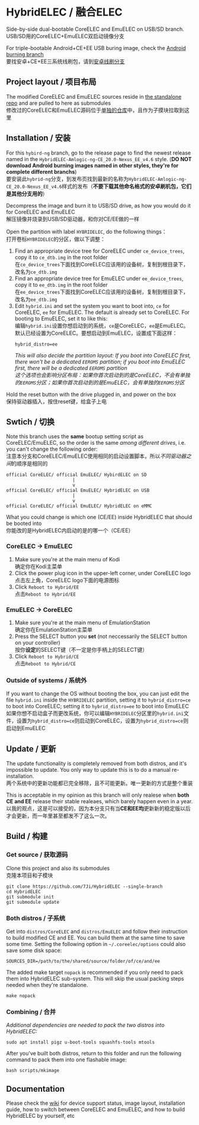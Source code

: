 # HybridELEC / 融合ELEC
Side-by-side dual-bootable CoreELEC and EmuELEC on USB/SD branch.  
USB/SD用的CoreELEC+EmuELEC双启动镜像分支

For triple-bootable Android+CE+EE USB buring image, check the [Android burning branch][android burning branch]  
要找安卓+CE+EE三系统线刷包，请到[安卓线刷分支][android burning branch]

[android burning branch]: https://github.com/7Ji/HybridELEC/tree/android-burning

## Project layout / 项目布局
The modified CoreELEC and EmuELEC sources reside in [the standalone repo][7ji_ee_repo] and are pulled to here as submodules  
修改过的CoreELEC和EmuELEC源码位于[单独的仓库][7ji_ee_repo]中，且作为子摸块拉取到这里

[7ji_ee_repo]: https://github.com/7Ji/EmuELEC

## Installation / 安装
For this `hybird-ng` branch, go to the release page to find the newest release named in the `HybridELEC-Amlogic-ng-CE_20.0-Nexus_EE_v4.6` style. (**DO NOT download Android burning images named in other styles, they're for complete different branchs**)  
要安装此`hybrid-ng`分支，到发布页找到最新的名称为`HybridELEC-Amlogic-ng-CE_20.0-Nexus_EE_v4.6`样式的发布（**不要下载其他命名格式的安卓刷机包，它们是其他分支用的**）

Decompress the image and burn it to USB/SD drive, as how you would do it for CoreELEC and EmuELEC  
解压镜像并烧录到USB/SD驱动器，和你对CE/EE做的一样

Open the partition with label `HYBRIDELEC`, do the following things：  
打开卷标`HYBRIDELEC`的分区，做以下调整：
 1. Find an appropriate device tree for CoreELEC under `ce_device_trees`, copy it to `ce_dtb.img` in the root folder  
 在`ce_device_trees`下面找到CoreELEC应该用的设备树，复制到根目录下，改名为`ce_dtb.img`
 2. Find an appropriate device tree for EmuELEC under `ee_device_trees`, copy it to `ee_dtb.img` in the root folder  
 在`ee_device_trees`下面找到CoreELEC应该用的设备树，复制到根目录下，改名为`ee_dtb.img`
 3. Edit `hybrid.ini` and set the system you want to boot into, `ce` for CoreELEC, `ee` for EmuELEC. The default is already set to CoreELEC. For booting to EmuELEC, set it to like this:  
 编辑`hybrid.ini`设置你想启动到的系统，`ce`是CoreELEC，`ee`是EmuELEC。默认已经设置为CoreELEC。要想启动到EmuELEC，设置成下面这样：
    ```
    hybrid_distro=ee
    ```
    *This will also decide the partition layout: If you boot into CoreELEC first, there won't be a dedicated `EEROMS` partition; if you boot into EmuELEC first, there will be a dedicated `EEROMS` partition  
    这个选项也会影响分区布局：如果你首次启动到的是CoreELEC，不会有单独的`EEROMS`分区；如果你首次启动到的是EmuELEC，会有单独的`EEROMS`分区*

Hold the reset button with the drive plugged in, and power on the box  
保持驱动器插入，按住reset键，给盒子上电

## Swtich / 切换
Note this branch uses the **same** bootup setting script as CoreELEC/EmuELEC, so the order is the same *among different drives*, i.e. you can't change the following order:  
注意本分支和CoreELEC/EmuELEC使用相同的启动设置脚本，所以*不同驱动器之间*的顺序是相同的
```
official CoreELEC/ official EmuELEC/ HybirdELEC on SD
                         |
                         v
official CoreELEC/ official EmuELEC/ HybridELEC on USB
                         |
                         v
official CoreELEC/ official EmuELEC/ HybridELEC on eMMC                         
```
What you could change is which one (CE/EE) inside HybridELEC that should be booted into  
你能改的是HybridELEC内启动的是的哪一个（CE/EE）
### CoreELEC -> EmuELEC
1. Make sure you're at the main menu of Kodi  
确定你在Kodi主菜单
2. Click the power plug icon in the upper-left corner, under CoreELEC logo  
点击左上角，CoreELEC logo下面的电源图标
3. Click `Reboot to Hybrid/EE`  
点击`Reboot to Hybrid/EE`

### EmuELEC -> CoreELEC
1. Make sure you're at the main menu of EmulationStation  
确定你在EmulationStation主菜单
2. Press the SELECT button you **set** (not neccessarily the SELECT button on your controller)  
按你**设定**的SELECT键（不一定是你手柄上的SELECT键）
3. Click `Reboot to Hybrid/CE`  
点击`Reboot to Hybrid/CE`

### Outside of systems / 系统外
If you want to change the OS without booting the box, you can just edit the file `hybrid.ini` inside the `HYBRIDELEC` partition, setting it to `hybrid_distro=ce` to boot into CoreELEC; setting it to `hybrid_distro=ee` to boot into EmuELEC  
如果你想不启动盒子而更改系统，你可以编辑`HYBRIDELEC`分区里的`hybrid.ini`文件，设置为`hybrid_distro=ce`则启动到CoreELEC，设置为`hybrid_distro=ce`则启动到EmuELEC


## Update / 更新
The update functionality is completely removed from both distros, and it's impossible to update. You only way to update this is to do a manual re-installation.   
两个系统中的更新功能都已完全移除，且不可能更新。唯一更新的方式是整个重装

This is acceptable in my opinion as this branch will only realese when **both CE and EE** release their stable realeaes, which barely happen even in a year.  
以我的观点，这是可以接受的，因为本分支只有当**CE和EE均**更新新的稳定版以后才会更新，而一年里甚至都发不了这么一次。

## Build / 构建
### Get source / 获取源码
Clone this project and also its submodules  
克隆本项目和子模块
```
git clone https://github.com/7Ji/HybridELEC --single-branch
cd HybridELEC
git submodule init
git submodule update
```
### Both distros / 子系统
Get into `distros/CoreELEC` and `distros/EmuELEC` and follow their instruction to build modified CE and EE. You can build them at the same time to save some time. Setting the following option in `~/.coreelec/options` could also save some disk space:
```
SOURCES_DIR=/path/to/the/shared/source/folder/of/ce/and/ee
```
The added make target `nopack` is recommended if you only need to pack them into HybridELEC sub-system. This will skip the usual packing steps needed when they're standalone.
```
make nopack
```
### Combining / 合并
_Additional dependencies are needed to pack the two distros into HybridELEC:_
```
sudo apt install pigz u-boot-tools squashfs-tools mtools
```
After you've built both distros, return to this folder and run the following command to pack them into one flashable image:
```
bash scripts/mkimage
```


## Documentation
Please check the [wiki](https://github.com/7Ji/HybridELEC/wiki) for device support status, image layout, installation guide, how to switch between CoreELEC and EmuELEC, and how to build HybridELEC by yourself, etc
